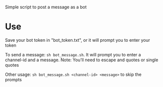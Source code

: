 Simple script to post a message as a bot

# Use
Save your bot token in "bot_token.txt", or it will prompt you to enter your token

To send a message: `sh bot_message.sh`. It will prompt you to enter a channel-id and a message. Note: You'll need to escape and quotes or single quotes

Other usage: `sh bot_message.sh <channel-id> <message>` to skip the  prompts
